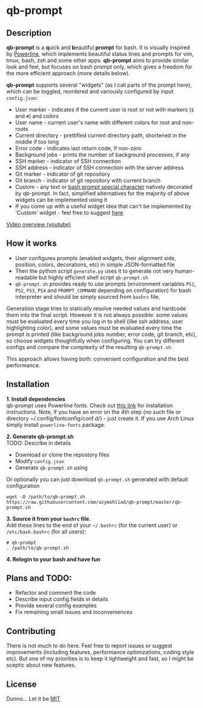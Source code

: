 # qb-prompt  

## Description

**qb-prompt** is a **q**uick and **b**eautiful **prompt** for bash. It is visually inspired by [Powerline](https://github.com/powerline/powerline), which implements beautiful status lines and prompts for vim, tmux, bash, zsh and some other apps. **qb-prompt** aims to provide similar look and feel, but focuses on bash prompt only, which gives a freedom for the more efficient approach (more details below).

**qb-prompt** supports several "widgets" (as I call parts of the prompt here), which can be toggled, reordered and variously configured by input `config.json`:
* User marker - indicates if the current user is root or not with markers (`$` and `#`) and colors
* User name - current user's name with different colors for root and non-roots
* Current directory - prettified current directory path, shortened in the middle if too long
* Error code - indicates last return code, if non-zero
* Background jobs - prints the number of background processes, if any
* SSH marker - indicator of SSH connection
* SSH address - indicator of SSH connection with the server address
* Git marker - indicator of git repository
* Git branch - indicator of git repository with current branch
* Custom - any text or [bash prompt special character](https://www.gnu.org/software/bash/manual/bashref.html#Controlling-the-Prompt) natively decorated by qb-prompt. In fact, simplified alternatives for the majority of above widgets can be implemented using it
* If you come up with a useful widget idea that can't be implemented by 'Custom' widget - feel free to suggest [here](https://github.com/azymohliad/qb-prompt/issues/new) 

[Video overview (youtube)](https://www.youtube.com/watch?v=7FGvnQuVvH4)


## How it works

* User configures prompts (enabled widgets, their alignment side, position, colors, decorations, etc) in simple JSON-formatted file
* Then the python script `generate.py` uses it to  generate not very human-readable but highly efficient shell script `qb-prompt.sh`
* `qb-prompt.sh` provides ready to use prompts (environment variables `PS1`, `PS2`, `PS3`, `PS4` and `PROMPT_COMMAND` depending on configuration) for bash interpreter and should be simply sourced from `bashrc` file.

Generation stage tries to statically resolve needed values and hardcode them into the final script. However it is not always possible: some values must be evaluated every time you log in to shell (like ssh address, user highlighting color), and some values must be evaluated every time the prompt is printed (like background jobs number, error code, git branch, etc), so choose widgets thoughtfully when configuring. You can try different configs and compare the complexity of the resulting `qb-prompt.sh`.

This approach allows having both: convenient configuration and the best performance.


## Installation

**1. Install dependencies**  
qb-prompt uses Powerline fonts. Check out [this link](https://powerline.readthedocs.io/en/latest/installation/linux.html#fonts-installation) for installation instructions. Note, if you have an error on the 4th step (no such file or directory ~/.config/fontconfig/conf.d/) - just create it.
If you use Arch Linux simply install `powerline-fonts` package.

**2. Generate qb-prompt.sh**  
TODO: Describe in details
- Download or clone the repostory files
- Modify `config.json`
- Generate `qb-prompt.sh` using 

Or optionally you can just download `qb-prompt.sh` generated with default configuration
```
wget -O /path/to/qb-prompt.sh https://raw.githubusercontent.com/azymohliad/qb-prompt/master/qb-prompt.sh
```

**3. Source it from your `bashrc` file.**  
Add these lines to the end of your `~/.bashrc` (for the current user) or `/etc/bash.bashrc` (for all users):
```
# qb-prompt
. /path/to/qb-prompt.sh
```

**4. Relogin to your bash and have fun**


## Plans and TODO:

* Refactor and comment the code
* Describe input config fields in details
* Provide several config examples
* Fix remaining small issues and inconveniences


## Contributing

There is not much to do here. Feel free to report issues or suggest improvements (including features, performance optimizations, coding style etc). But one of my priorities is to keep it lightweight and fast, so I might be sceptic about new features.


## License

Dunno... Let it be [MIT](https://opensource.org/licenses/MIT)

